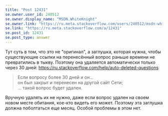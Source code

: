 ```yaml
---
title: "Post 12431"
se.owner.user_id: 240512
se.owner.display_name: "MSDN.WhiteKnight"
se.owner.link: "https://ru.meta.stackoverflow.com/users/240512/msdn-whiteknight"
se.link: "https://ru.meta.stackoverflow.com/a/12431"
se.post_id: 12431
se.post_type: answer
---
```

<p>Тут суть в том, что это не &quot;оригинал&quot;, а заглушка, которая нужна, чтобы существующие ссылки на перенесённый вопрос раньше времени не превратились в тыкву. Поэтому она удаляется автоматически только через 30 дней: <a href="https://ru.stackoverflow.com/help/auto-deleted-questions">https://ru.stackoverflow.com/help/auto-deleted-questions</a></p>
<blockquote>
<p>Если вопросу более 30 дней и он...<br />
он был закрыт и перенесен на другой сайт Сети;<br />
… такой вопрос будет удален.</p>
</blockquote>
<p>Вручную удалять их не нужно, даже если вопрос удален на своем новом месте обитания, кое-кто видеть его может. Поэтому эта заглушка должна поболтаться еще месяц. Особой проблемы в этом нет.</p>
